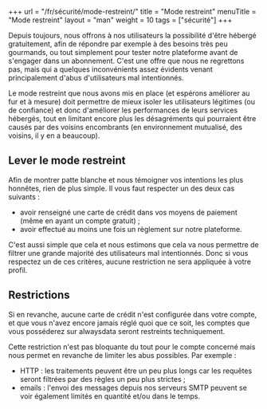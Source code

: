 +++
url = "/fr/sécurité/mode-restreint/"
title = "Mode restreint"
menuTitle = "Mode restreint"
layout = "man"
weight = 10
tags = ["sécurité"]
+++

Depuis toujours, nous offrons à nos utilisateurs la possibilité d'être hébergé gratuitement, afin de répondre par exemple à des besoins très peu gourmands, ou tout simplement pour tester notre plateforme avant de s'engager dans un abonnement. C'est une offre que nous ne regrettons pas, mais qui a quelques inconvénients assez évidents venant principalement d'abus d'utilisateurs mal intentionnés.

Le mode restreint que nous avons mis en place (et espérons améliorer au fur et à mesure) doit permettre de mieux isoler les utilisateurs légitimes (ou de confiance) et donc d'améliorer les performances de leurs services hébergés, tout en limitant encore plus les désagréments qui pourraient être causés par des voisins encombrants (en environnement mutualisé, des voisins, il y en a beaucoup).

## Lever le mode restreint

Afin de montrer patte blanche et nous témoigner vos intentions les plus honnêtes, rien de plus simple. Il vous faut respecter un des deux cas suivants :

- avoir renseigné une carte de crédit dans vos moyens de paiement (même en ayant un compte gratuit) ;
- avoir effectué au moins une fois un règlement sur notre plateforme.

C'est aussi simple que cela et nous estimons que cela va nous permettre de filtrer une grande majorité des utilisateurs mal intentionnés. Donc si vous respectez un de ces critères, aucune restriction ne sera appliquée à votre profil.

## Restrictions

Si en revanche, aucune carte de crédit n'est configurée dans votre compte, et que vous n'avez encore jamais réglé quoi que ce soit, les comptes que vous posséderez sur alwaysdata seront restreints techniquement.

Cette restriction n'est pas bloquante du tout pour le compte concerné mais nous permet en revanche de limiter les abus possibles. Par exemple :

- HTTP : les traitements peuvent être un peu plus longs car les requêtes seront filtrées par des règles un peu plus strictes ;
- emails : l'envoi des messages depuis nos serveurs SMTP peuvent se voir également limités en quantité et/ou dans le temps.
